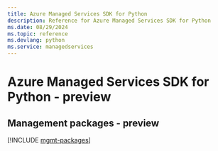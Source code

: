```yaml
---
title: Azure Managed Services SDK for Python
description: Reference for Azure Managed Services SDK for Python
ms.date: 08/29/2024
ms.topic: reference
ms.devlang: python
ms.service: managedservices
---
```

# Azure Managed Services SDK for Python - preview

## Management packages - preview
[!INCLUDE [mgmt-packages](managed-services-mgmt-index.md)]